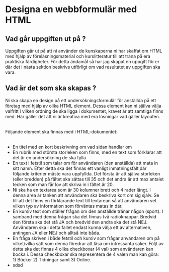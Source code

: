 
# Designa en webbformulär med HTML 

## Vad går uppgiften ut på ?

Uppgiften går ut på att ni använder de kunskaperna ni har skaffat om HTML med hjälp av föreläsningsmaterial och kurslitteratur
till att träna på era praktiska färdigheter. För detta ändamål så har jag skapat en uppgift för er där det i nästa sektion beskrivs 
utförligt om vad resultatet av uppgiften ska vara.

## Vad är det som ska skapas ?

Ni ska skapa en design på ett undersökningsformulär för anställda på ett företag med hjälp av olika HTML element. 
Dessa element kan ni själva välja valfritt i vilken ordning de ska ligga i dokumentet, kravet är att samtliga finns
med. Här gäller det att ni är kreativa med era lösningar vad gäller layouten.  

</br>
Följande element ska finnas med i HTML-dokumentet:

</br>
</br>

* En titel med en kort beskrivning om vad sidan handlar om
* En rubrik med största storleken som finns, med en text som förklarar att det är en undersökning de ska fylla
* En text i fetstil som talar om för användaren (den anställda) att mata in sitt namn. Efter detta ska det finnas ett vanligt inmatningsfält där följande kriterier
måste vara uppfyllda. Det första är att själva storleken (eller bredden) på fältet ska sättas till 35 och det andra är att max antalet tecken som man får lov att skriva in i fältet är 20.
* Ni ska ha en textarea som är 30 kolumner brett och 4 rader långt. I denna area är tanken att användaren ska beskriva kort om sig själv. Se till att det finns en förklarande text till textarean så att användaren vet vilken typ av information som förväntas matas in där. 
* En kursiv text som ställer frågan om den anställde tränar någon (sport). I samband med denna frågan ska det finnas två radioknappar. Bredvid den första ska det stå JA och bredvid den andra ska det stå NEJ. Användaren ska i detta fallet endast kunna välja ett av alternativen, antingen JA eller NEJ och alltså inte båda.
* En fråga skriven i både fetstil och kursiv som frågar användaren om på vilket/vilka sätt som denna föredrar att läsa om intressanta saker. Följt av detta ska det finnas 4 olika checkboxar (4 val) som användaren kan bocka i. Dessa checkboxar ska representera de 4 valen man kan göra:  &nbsp; 1) Böcker 2) Tidningar samt 3) Online. 
* sdsd







